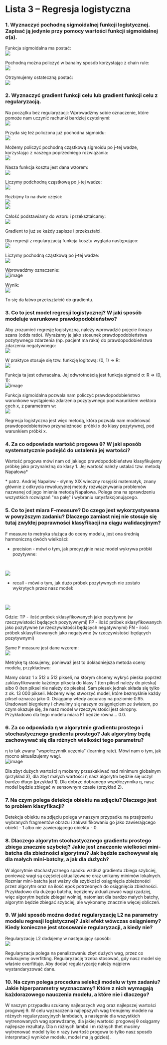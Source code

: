 
# Lista 3 – Regresja logistyczna


### 1.  Wyznaczyć pochodną sigmoidalnej funkcji logistycznej. Zapisać ją jedynie przy pomocy wartości funkcji sigmoidalnej σ(a).
Funkcja sigmoidalna ma postać:
<br>
![](https://cdn.mathpix.com/snip/images/RN7iHSNmfdNp1Krr-aVO-9F5upg0XWrigVR1VOWZ9wY.original.fullsize.png)

Pochodną można policzyć w banalny sposób korzystając z chain rule:
<br>
![](https://cdn.mathpix.com/snip/images/DzJMWMcl9Q_znXGqsUY5bmtrTBpWD-x3px1QDR5Aap4.original.fullsize.png)


Otrzymujemy ostateczną postać:
<br>
![](https://cdn.mathpix.com/snip/images/xVGGL0mQGq078qAgTkPw3tRxnhfUyAmM2vlHqnuNDkQ.original.fullsize.png)

### 2.  Wyznaczyć gradient funkcji celu lub gradient funkcji celu z regularyzacją.
Na początku bez regularyzacji:
Wprowadźmy sobie oznaczenie, które pomoże nam uczynić rachunki bardziej czytelnymi:
<br>
![](https://cdn.mathpix.com/snip/images/rPuiU7Bf2Coispmo7pe_RlQBXN-NNwEi-82A6RSqzlU.original.fullsize.png)

Przyda się też policzona już pochodna sigmoidu:
<br>
![](https://cdn.mathpix.com/snip/images/Tpy-gG0RdFc9To2im0gjzYVvmoZcPduMjxXQ3vd2WnQ.original.fullsize.png)

Możemy policzyć pochodną cząstkową sigmoidu po j-tej wadze, korzystając z naszego poprzedniego rozwiązania:
<br>
![](https://cdn.mathpix.com/snip/images/y0OOVz7NaUySL9UUlRjLw3p2YxQjrzwIvt4F361AGOc.original.fullsize.png)

Nasza funkcja kosztu jest dana wzorem:
<br>
![](https://cdn.mathpix.com/snip/images/k3UBm7BNxePWKSsDXKrQyCkgjEJCM1o-CY4iXFSD-vE.original.fullsize.png)

Liczymy podchodną cząstkową po j-tej wadze:
<br>
![](https://cdn.mathpix.com/snip/images/JSF2aS_xReVZQePBQLs68g29pD8zar1H0J8nGW0AISE.original.fullsize.png)

Rozbijmy to na dwie części:
<br>
![](https://cdn.mathpix.com/snip/images/KmHtjxYzzwKjiwkYFUEAuXyHj3C1qrAf8s6L6M90RiA.original.fullsize.png)
<br>
![](https://cdn.mathpix.com/snip/images/K_oxjHh3rp1KZgqnOvNhfmwG4J3U4xiX0jMcMhIYiCQ.original.fullsize.png)

Całość podstawiamy do wzoru i przekształcamy:
<br>
![](https://cdn.mathpix.com/snip/images/VLaP_VzpSKIeXRrsKsa5IQ4e_3D36AeBPWOVxczR9cg.original.fullsize.png)

Gradient to już se każdy zapisze i przekształci.

Dla regresji z regularyzacją funkcja kosztu wygląda następująco:
<br>
![](https://cdn.mathpix.com/snip/images/tOWGZf-I9FI_tB769YAIBN1oS2t2vd9698jr21DA16g.original.fullsize.png)

Liczymy pochodną cząstkową po j-tej wadze:
<br>
![](https://cdn.mathpix.com/snip/images/E15QFV7NidpHDmVXF9nQMjLvTlLPcFIiNNwGfa9Vovw.original.fullsize.png)

Wprowadźmy oznaczenie:
<br>
![image](https://cdn.mathpix.com/snip/images/K1qCjAlytlg6ZeuMq-jKNeMoy15CcoD1EatCe6fv6BI.original.fullsize.png)

Wynik:
<br>
![](https://cdn.mathpix.com/snip/images/qCHBYtHfZG-zSpElZ5frrT0ETebrpvtWbEOEl9WTy5I.original.fullsize.png)

To się da łatwo przekształcić do gradientu.

### 3.  Co to jest model regresji logistycznej? W jaki sposób modeluje warunkowe prawdopodobieństwo?
Aby zrozumieć regresję logistyczną, należy wprowadzić pojęcie ilorazu szans (odds ratio). Wyrażamy je jako stosunek prawdopodobieństwa pozytywnego zdarzenia (np. pacjent ma raka) do prawdopodobieństwa zdarzenia negatywnego:
<br>
![](https://cdn.mathpix.com/snip/images/p6Ys96ZlsjacHloA5JHCNYqBNF_g9MCR6vWraqzj094.original.fullsize.png)

W praktyce stosuje się tzw. funkcję logitową: (0, 1) => R:
<br>
![](https://cdn.mathpix.com/snip/images/DHqOMb8vtY-F4SLNHw18h5R2QDEVhQP9btEIQFUn4LE.original.fullsize.png)


Funkcja ta jest odwracalna. Jej odwrotnością jest funkcja sigmoid σ: R => (0, 1):
<br>
![image](https://cdn.mathpix.com/snip/images/RN7iHSNmfdNp1Krr-aVO-9F5upg0XWrigVR1VOWZ9wY.original.fullsize.png)


Funkcja sigmoidalna pozwala nam policzyć prawdopodobieństwo warunkowe wystąpienia zdarzenia pozytywnego pod warunkiem wektora cech x, z parametrem w:
<br>
![](https://cdn.mathpix.com/snip/images/c4ZhBqGlglb3ZHoRoPI0_feQgHYJSmKW0LG1oULKHV4.original.fullsize.png)


Regresja logistyczna jest więc metodą, która pozwala nam modelować prawdopodobieństwo przynależności próbki x do klasy pozytywnej, pod warunkiem próbki x.

### 4.  Za co odpowiada wartość progowa θ? W jaki sposób systematycznie podejść do ustalenia jej wartości?
Wartość progowa mówi nam od jakiego prawdopodobieństwa klasyfikujemy próbkę jako przynależną do klasy 1. Jej wartość należy ustalać tzw. metodą Napałowa*

\* patrz. Andriej Napałow - słynny XIX wieczny rosyjski matematyk, znany głównie z odkrycia rewolucyjnej metody rozwiąznywania problemów nazwanej od jego imienia metodą Napałowa. Polega ona na sprawdzeniu wszystkich rozwiązań "na pałę" i wybraniu satysfakcjonującego.


### 5.  Co to jest miara F-measure? Do czego jest wykorzystywana w powyższym zadaniu? Dlaczego zamiast niej nie stosuje się tutaj zwykłej poprawności klasyfikacji na ciągu walidacyjnym?
F measure to metryka służąca do oceny modelu, jest ona średnią harmoniczną dwóch wielkości: 
* precision - mówi o tym, jak precyzyjnie nasz model wykrywa próbki pozytywne: 
<br>
  
![](https://cdn.mathpix.com/snip/images/LRJ0HBwLsWtSsMUKqms07YH12t_rDieDalwVU6GoJeI.original.fullsize.png)
  

* recall - mówi o tym, jak dużo próbek pozytywnych nie zostało wykrytych przez nasz model:
<br>

![](https://cdn.mathpix.com/snip/images/XX5PrmEB2rCDoAEStLxj3ODr7Dw8wEoR6QMqxeUmc4E.original.fullsize.png)
  

Gdzie:
TP - ilość próbek sklasyfikowanych jako pozytywne (w rzeczywistości będących pozytywnymi)
FP - ilość próbek sklasyfikowanych jako pozytywne (w rzeczywistości będących negatywnymi)
FN - ilość próbek sklasyfikowanych jako negatywne (w rzeczywistości będących pozytywnymi)

Same F measure jest dane wzorem:
<br>
![](https://cdn.mathpix.com/snip/images/HpItxXx8ae9A4-h-YLY-ljn18XeLConKMpMjHqHUTLc.original.fullsize.png)

Metrykę tą stosujemy, ponieważ jest to dokładniejsza metoda oceny modelu, przykładowo:

Mamy obraz 1 x 512 x 512 pikseli, na którym chcemy wykryć pieska poprzez zaklasyfikowanie każdego piksela do klasy 1 (ten piksel należy do pieska) albo 0 (ten piksel nie należy do pieska). Sam piesek jednak składa się tylko z ok. 13 000 pikseli. Możemy więc stworzyć model, które bezmyślnie każdy piksel oznacza jako 0. Osiągamy wtedy accuracy na poziomie 0.95. Uradowani biegniemy i chwalimy się naszym osiągnięciem ze światem, po czym okazuje się, że nasz model w rzeczywistości jest okropny. Przykładowo dla tego modelu miara F1 będzie równa... 0.0.



### 6.  Za co odpowiada η w algorytmie gradientu prostego i stochastycznego gradientu prostego? Jak algorytmy będą zachowywać się dla różnych wielkości tego parametru?
η to tak zwany "wspołczynnik uczenia" (learning rate). Mówi nam o tym, jak mocno aktualizujemy wagi.
<br>
![image](https://mvanderbroek.com/images/fastai-lesson2/learning_rate.png)

Dla zbyt dużych wartości η możemy przeskakiwać nad minimum globalnym (przykład 3), dla zbyt małych wartości η nasz algorytm będzie się uczył bardzo długo (przykład 1). Dla dobrze dobranego współczynnika η, nasz model będzie zbiegać w sensownym czasie (przykład 2).


### 7.  Na czym polega detekcja obiektu na zdjęciu? Dlaczego jest to problem klasyfikacji?
Detekcja obiektu na zdjęciu polega w naszym przypadku na przejrzeniu wybranych fragmentów obrazu i zakwalifikowaniu go jako zawierającego obiekt - 1 albo nie zawierającego obiektu - 0.


### 8.  Dlaczego algorytm stochastycznego gradientu prostego zbiega znacznie szybciej? Jakie jest znaczenie wielkości mini-batcha dla zbieżności algorytmu?  Jak będzie zachowywał się dla małych mini-batchy, a jak dla dużych?
W algorytmie stochastycznego spadku wzdłuż gradientu zbiega szybciej, ponieważ wagi są częściej aktualizowane oraz unikamy minimów lokalnych. Rozmiar mini-batcha jest ważny dla szybkości osiągnięcia zbieżoności przez algorytm oraz na ilość epok potrzebnych do osiągnięcia zbieżności. Przykładowo dla dużego batcha, będziemy aktualizować wagi rzadziej, więc algorytm będzie zbiegał wolniej, natomiast dla bardzo małych batchy, algorytm będzie zbiegać szybciej, ale wykonamy znacznie więcej obliczeń. 


### 9.  W jaki sposób można dodać regularyzację L2 na parametry modelu regresji logistycznej? Jaki efekt wówczas osiągniemy? Kiedy konieczne jest stosowanie regularyzacji, a kiedy nie?
Regularyzację L2 dodajemy w następujący sposób:
<br>
![](https://cdn.mathpix.com/snip/images/tOWGZf-I9FI_tB769YAIBN1oS2t2vd9698jr21DA16g.original.fullsize.png)

Regularyzacja polega na penalizowaniu zbyt dużych wag, przez co redukujemy overfitting. Regularyzację trzeba stosować, gdy nasz model się właśnie overfittuje. Aby dodać regularyzację należy najpierw wystandaryzować dane.

### 10.  Na czym polega procedura selekcji modelu w tym zadaniu? Jakie hiperparametry wyznaczamy? Które z nich wymagają każdorazowego nauczenia modelu, a które nie i dlaczego?
W naszym przypadku szukamy najlepszych wag oraz najlepszej wartości progowej θ. W celu wyznaczenia najlepszych wag trenujemy modele na różnych regularyzacyjnych lambdach, a następnie dla wszystkich wytrenowanych wag sprawdzamy, dla jakiej wartości progowej θ osiągamy najlepsze rezultaty. Dla n różnych lambd i m różnych thet musimy wytrenować model tylko n razy (wartość progowa to tylko nasz sposób interpretacji wyników modelu, model ma ją gdzieś). 

